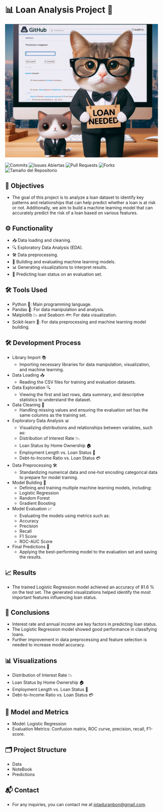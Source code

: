 # 📊 Loan Analysis Project 💸

![Imagen](images/loan_cat.png)

![Commits](https://img.shields.io/github/commit-activity/m/Jotis86/Loan-Analysis-Project)
![Issues Abiertas](https://img.shields.io/github/issues/Jotis86/Loan-Analysis-Project)
![Pull Requests](https://img.shields.io/github/issues-pr/Jotis86/Loan-Analysis-Project)
![Forks](https://img.shields.io/github/forks/Jotis86/Loan-Analysis-Project)
![Tamaño del Repositorio](https://img.shields.io/github/repo-size/Jotis86/Loan-Analysis-Project)

## 🎯 Objectives
- The goal of this project is to analyze a loan dataset to identify key patterns and relationships that can help predict whether a loan is at risk or not. Additionally, we aim to build a machine learning model that can accurately predict the risk of a loan based on various features.

## ⚙️ Functionality
- 📥 Data loading and cleaning.
- 🔍 Exploratory Data Analysis (EDA).
- 🛠️ Data preprocessing.
- 🧠 Building and evaluating machine learning models.
- 📊 Generating visualizations to interpret results.
- 🔮 Predicting loan status on an evaluation set.

## 🛠️ Tools Used
- Python 🐍: Main programming language.
- Pandas 🐼: For data manipulation and analysis.
- Matplotlib 📉 and Seaborn 🐟: For data visualization.
- Scikit-learn 🤖: For data preprocessing and machine learning model building.

## 🛠️ Development Process
- Library Import 📚
  - Importing necessary libraries for data manipulation, visualization, and machine learning.
- Data Loading 📥
  - Reading the CSV files for training and evaluation datasets.
- Data Exploration 🔍
  - Viewing the first and last rows, data summary, and descriptive statistics to understand the dataset.
- Data Cleaning 🧹
  - Handling missing values and ensuring the evaluation set has the same columns as the training set.
- Exploratory Data Analysis 📊
  - Visualizing distributions and relationships between variables, such as:
   - Distribution of Interest Rate 📉
   - Loan Status by Home Ownership 🏠
   - Employment Length vs. Loan Status 📅
   - Debt-to-Income Ratio vs. Loan Status 💳
- Data Preprocessing 🛠️
  - Standardizing numerical data and one-hot encoding categorical data to prepare for model training.
- Model Building 🧠
  - Defining and training multiple machine learning models, including:
   - Logistic Regression
   - Random Forest
   - Gradient Boosting
- Model Evaluation 📈
  - Evaluating the models using metrics such as:
   - Accuracy
   - Precision
   - Recall
   - F1 Score
   - ROC-AUC Score
- Final Predictions 🔮
  - Applying the best-performing model to the evaluation set and saving the results.

## 📈 Results
- The trained Logistic Regression model achieved an accuracy of 81.6 % on the test set. The generated visualizations helped identify the most important features influencing loan status.

## 📝 Conclusions
 - Interest rate and annual income are key factors in predicting loan status.
 - The Logistic Regression model showed good performance in classifying loans.
 - Further improvement in data preprocessing and feature selection is needed to increase model accuracy.

## 📊 Visualizations
 - Distribution of Interest Rate 📉
 - Loan Status by Home Ownership 🏠
 - Employment Length vs. Loan Status 📅
 - Debt-to-Income Ratio vs. Loan Status 💳

## 🧠 Model and Metrics
 - Model: Logistic Regression
 - Evaluation Metrics: Confusion matrix, ROC curve, precision, recall, F1-score.

## 🗂️ Project Structure
- Data
- NoteBook
- Predictions

## 📬 Contact
- For any inquiries, you can contact me at jotaduranbon@gmail.com.

